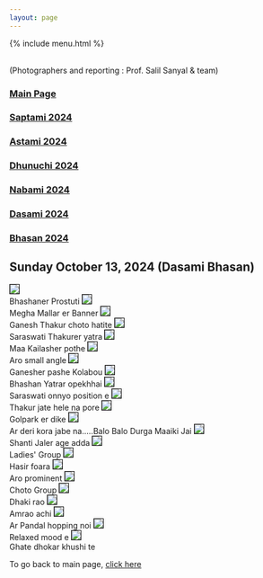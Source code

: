 ```yaml
---
layout: page
---
```


{% include menu.html %}
<div id="fb-root"></div>

<div style="color: orange; font-size:1.5em;font-weight: bold;" id="demo"></div>

<br/>
(Photographers and reporting : Prof. Salil Sanyal &  team)


<h3><a href="/news">Main Page</a> </h3>
<h3><a href="/saptami2024.html">Saptami 2024</a> </h3>
<h3><a href="/astami2024.html">Astami 2024</a> </h3>
<h3><a href="/dhunuchi2024.html">Dhunuchi 2024</a> </h3>
<h3><a href="/nabami2024.html">Nabami 2024</a> </h3>
<h3><a href="/dasami2024.html">Dasami 2024</a> </h3>
<h3><a href="/bhasan2024.html">Bhasan 2024</a> </h3>

<h2>Sunday October 13, 2024 (Dasami Bhasan)</h2>

<img style="border:1px solid black;" src="/images/puja2024/bhasan/1bhasan.jpg"/><br/>
Bhashaner Prostuti
<img style="border:1px solid black;" src="/images/puja2024/bhasan/2bhasan.jpg"/><br/>
Megha Mallar er Banner
<img style="border:1px solid black;" src="/images/puja2024/bhasan/3bhasan.jpg"/><br/>
Ganesh Thakur choto hatite
<img style="border:1px solid black;" src="/images/puja2024/bhasan/4bhasan.jpg"/><br/>
Saraswati Thakurer yatra
<img style="border:1px solid black;" src="/images/puja2024/bhasan/5bhasan.jpg"/><br/>
Maa Kailasher pothe
<img style="border:1px solid black;" src="/images/puja2024/bhasan/6bhasan.jpg"/><br/>
Aro small angle
<img style="border:1px solid black;" src="/images/puja2024/bhasan/7bhasan.jpg"/><br/>
Ganesher pashe Kolabou
<img style="border:1px solid black;" src="/images/puja2024/bhasan/8bhasan.jpg"/><br/>
Bhashan Yatrar opekhhai
<img style="border:1px solid black;" src="/images/puja2024/bhasan/9bhasan.jpg"/><br/>
Saraswati onnyo position e
<img style="border:1px solid black;" src="/images/puja2024/bhasan/10bhasan.jpg"/><br/>
Thakur jate hele na pore
<img style="border:1px solid black;" src="/images/puja2024/bhasan/11bhasan.jpg"/><br/>
Golpark er dike
<img style="border:1px solid black;" src="/images/puja2024/bhasan/12bhasan.jpg"/><br/>
Ar deri kora jabe na.....Balo Balo Durga Maaiki Jai
<img style="border:1px solid black;" src="/images/puja2024/bhasan/13bhasan.jpg"/><br/>
Shanti Jaler age adda
<img style="border:1px solid black;" src="/images/puja2024/bhasan/14bhasan.jpg"/><br/>
Ladies' Group
<img style="border:1px solid black;" src="/images/puja2024/bhasan/15bhasan.jpg"/><br/>
Hasir foara
<img style="border:1px solid black;" src="/images/puja2024/bhasan/16bhasan.jpg"/><br/>
Aro prominent
<img style="border:1px solid black;" src="/images/puja2024/bhasan/17bhasan.jpg"/><br/>
Choto Group
<img style="border:1px solid black;" src="/images/puja2024/bhasan/18bhasan.jpg"/><br/>
Dhaki rao
<img style="border:1px solid black;" src="/images/puja2024/bhasan/19bhasan.jpg"/><br/>
Amrao achi
<img style="border:1px solid black;" src="/images/puja2024/bhasan/20bhasan.jpg"/><br/>
Ar Pandal hopping noi
<img style="border:1px solid black;" src="/images/puja2024/bhasan/21bhasan.jpg"/><br/>
Relaxed mood e
<img style="border:1px solid black;" src="/images/puja2024/bhasan/22bhasan.jpg"/><br/>
Ghate dhokar khushi te

To go back to main page, <a href="/news">click here</a>
